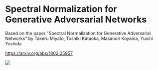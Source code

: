 # Spectral Normalization for Generative Adversarial Networks

Based on the paper "Spectral Normalization for Generative Adversarial Networks" by Takeru Miyato, Toshiki Kataoka, Masanori Koyama, Yuichi Yoshida

https://arxiv.org/abs/1802.05957

![](out/output374-optimize.gif)
